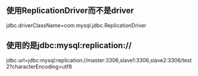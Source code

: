 ## 使用ReplicationDriver而不是driver
jdbc.driverClassName=com.mysql.jdbc.ReplicationDriver
## 使用的是jdbc:mysql:replication://
jdbc.url=jdbc:mysql:replication://master:3306,slave1:3306,slave2:3306/test2?characterEncoding=utf8